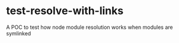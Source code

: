 # test-resolve-with-links
A POC to test how node module resolution works when modules are symlinked
